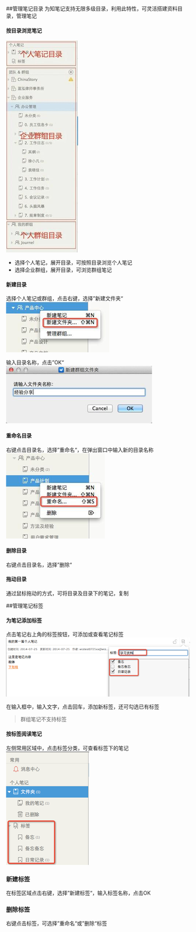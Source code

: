 ##管理笔记目录
为知笔记支持无限多级目录，利用此特性，可灵活搭建资料目录，管理笔记
#### 按目录浏览笔记
![目录浏览](img/manage-catalog.png)
 * 选择个人笔记，展开目录，可按照目录浏览个人笔记
 * 选择企业群组，展开目录，可浏览群组笔记

#### 新建目录
选择个人笔记或群组，点击右键，选择”新建文件夹“
![新建目录](img/manage-new.png)

输入目录名称，点击”OK“
![目录名称](img/manage-catalogName.png)

#### 重命名目录
右键点击目录名，选择”重命名“，在弹出窗口中输入新的目录名称
![重命名](img/manage-rename.png)

#### 删除目录
右键点击目录名，选择”删除“

#### 拖动目录
通过鼠标拖动的方式，可将目录及目录下的笔记，复制

##管理笔记标签

#### 为笔记添加标签
点击笔记右上角的标签按钮，可添加或查看笔记标签
![添加标签](img/manage-addTag.png)

   在输入框中，输入文字，点击回车，添加新标签，还可勾选已有标签
> 群组笔记不支持标签

#### 按标签阅读笔记
左侧常用区域中，点击标签分类，可查看标签下的笔记
![标签浏览](img/manage-tagRead.png)

### 新建标签
在标签区域点击右键，选择”新建标签“，输入标签名称，点击OK


### 删除标签
右键点击标签，可选择”重命名“或”删除“标签



